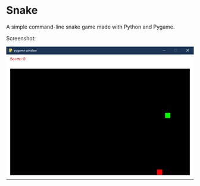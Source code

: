 # Snake
A simple command-line snake game made with Python and Pygame.

Screenshot:

![picture alt](https://github.com/HotDamnCoder/Snake/blob/master/image.png)
